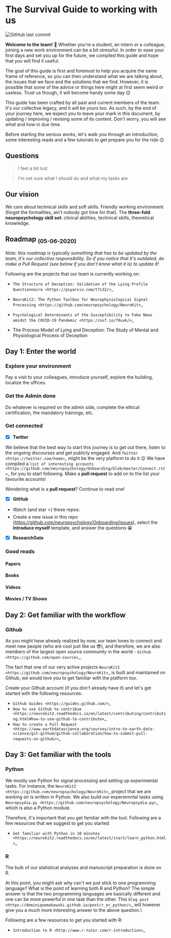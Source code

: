 # The Survival Guide to working with us

![GitHub last commit](https://img.shields.io/github/last-commit/neuropsychology/Onboarding?label=last%20update)

**Welcome to the team!** 🎉 Whether you're a student, an intern or a colleague, joining a new work environment can be a bit stressful. In order to ease your first days and set you up for the future, we compiled this guide and hope that you will find it useful.

The goal of this guide is first and foremost to help you acquire the same frame of reference, so you can then understand what we are talking about, the issues that we face and the solutions that we find. However, it is possible that some of the advice or things here might at first seem weird or useless. Trust us though, it will become handy some day 😉

This guide has been crafted by all past and current members of the team. It's our collective legacy, and it will be yours too. As such, by the end of your journey here, we expect you to leave your mark in this document, by updating / improving / revising some of its content. Don't worry, you will see *what* and *how* in due time.

Before starting the serious works, let's walk you through an introduction, some interesting reads and a few tutorials to get prepare you for the ride 😉


## Questions

> I feel a bit lost

> I'm not sure what I should do and what my tasks are



## Our vision

We care about technical skills and soft skills. Friendly working environment (forget the formalities, ain't nobody got time for that). The **three-fold neuropsychology skill set**: clinical abilities, technical skills, theoretical knowledge.


## Roadmap <sub>(05-06-2020)</sub>

*Note: this roadmap is typically something that has to be updated by the team, it's our collective responsibility. So if you notice that it's outdated, do make a Pull Request (see below if you don't know what it is) to update it!*

Following are the projects that our team is currently working on:

- `The Structure of Deception: Validation of the Lying Profile Questionnaire <https://psyarxiv.com/t7s32/>`_

- `NeuroKit2: The Python Toolbox for Neurophysiological Signal Processing <https://github.com/neuropsychology/NeuroKit>`_

- `Psychological Determinants of the Susceptibility to Fake News amidst the COVID-19 Pandemic <https://osf.io/79uvk/>`_

- The Process Model of Lying and Deception: The Study of Mental and Physiological Process of Deception



## Day 1: Enter the world

### Explore your environment

Pay a visit to your colleagues, introduce yourself, explore the building, localize the offices.

### Get the Admin done

Do whatever is required on the admin side, complete the ethical certification, the mandatory trainings, etc. 

### Get connected

- [x] **Twitter**

We believe that the best way to start this journey is to get out there, listen to the ongoing discourses and get publicly engaged. And `Twitter <https://twitter.com/home>`_ might be the very platform to do it 😉
We have compiled a `list of interesting accounts <https://github.com/neuropsychology/Onboarding/blob/master/Connect.rst>`_ for you to start following. Make a **pull request** to add on to the list your favourite accounts! 

Wondering what is a **pull request**? Continue to read one!


- [x] **GitHub**

- Watch (and star :star:) these repos:
- Create a new issue in this repo (https://github.com/neuropsychology/Onboarding/issues), select the **Introduce myself** template, and answer the questions 😁


- [x] **ResearchGate**


### Good reads



#### Papers

#### Books

#### Videos

#### Movies / TV Shows





## Day 2: Get familiar with the workflow



### Github

As you might have already realized by now, our team loves to connect and meet new people (who are cool just like us 😎), and therefore, we are also members of the largest open source community in the world - `Github <https://github.com/open-source>`_.

The fact that one of our very active projects `NeuroKit2 <https://github.com/neuropsychology/NeuroKit>`_ is built and maintained on Github, we would love you to get familiar with the platform too. 

Create your Github account (if you don't already have it) and let's get started with the following resources:

- `Github Guides <https://guides.github.com/>`_
- `How to use Github to contribue <https://neurokit2.readthedocs.io/en/latest/contributing/contributing.html#how-to-use-github-to-contribute>`_
- `How to create a Pull Request <https://www.earthdatascience.org/courses/intro-to-earth-data-science/git-github/github-collaboration/how-to-submit-pull-requests-on-github/>`_






## Day 3: Get familiar with the tools


### Python

We mostly use Python for signal processing and setting up experimental tasks. For instance, the `NeuroKit2 <https://github.com/neuropsychology/NeuroKit>`_ project that we are working on is written in Python. 
We also build our experiemntal tasks using `Neuropsydia.py <https://github.com/neuropsychology/Neuropsydia.py>`_ which is also a Python module. 

Therefore, it's important that you get familiar with the tool. Following are a few resources that we suggest to get you started: 

- `Get familiar with Python in 10 minutes <https://neurokit2.readthedocs.io/en/latest/start/learn_python.html>`_

### R

The bulk of our statistical analyses and manuscript preparation is done on R. 

At this point, you might ask why can't we just stick to one programming language? What is the point of learning both R and Python? 
The simple answer is that the two programming languages are basically different and one can be more powerful in one task than the other.
This `blog post <https://dominiquemakowski.github.io/post/r_or_python/>`_ will however give you a much more interesting answer to the above question.\

Following are a few resources to get you started with R:

- `Introduction to R <http://www.r-tutor.com/r-introduction>`_



